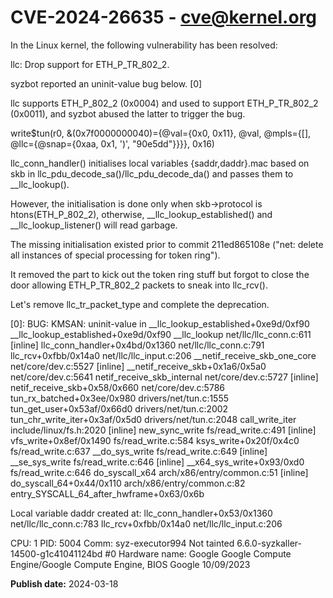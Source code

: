 # CVE-2024-26635 - cve@kernel.org

In the Linux kernel, the following vulnerability has been resolved:

llc: Drop support for ETH_P_TR_802_2.

syzbot reported an uninit-value bug below. [0]

llc supports ETH_P_802_2 (0x0004) and used to support ETH_P_TR_802_2
(0x0011), and syzbot abused the latter to trigger the bug.

  write$tun(r0, &(0x7f0000000040)={@val={0x0, 0x11}, @val, @mpls={[], @llc={@snap={0xaa, 0x1, ')', "90e5dd"}}}}, 0x16)

llc_conn_handler() initialises local variables {saddr,daddr}.mac
based on skb in llc_pdu_decode_sa()/llc_pdu_decode_da() and passes
them to __llc_lookup().

However, the initialisation is done only when skb->protocol is
htons(ETH_P_802_2), otherwise, __llc_lookup_established() and
__llc_lookup_listener() will read garbage.

The missing initialisation existed prior to commit 211ed865108e
("net: delete all instances of special processing for token ring").

It removed the part to kick out the token ring stuff but forgot to
close the door allowing ETH_P_TR_802_2 packets to sneak into llc_rcv().

Let's remove llc_tr_packet_type and complete the deprecation.

[0]:
BUG: KMSAN: uninit-value in __llc_lookup_established+0xe9d/0xf90
 __llc_lookup_established+0xe9d/0xf90
 __llc_lookup net/llc/llc_conn.c:611 [inline]
 llc_conn_handler+0x4bd/0x1360 net/llc/llc_conn.c:791
 llc_rcv+0xfbb/0x14a0 net/llc/llc_input.c:206
 __netif_receive_skb_one_core net/core/dev.c:5527 [inline]
 __netif_receive_skb+0x1a6/0x5a0 net/core/dev.c:5641
 netif_receive_skb_internal net/core/dev.c:5727 [inline]
 netif_receive_skb+0x58/0x660 net/core/dev.c:5786
 tun_rx_batched+0x3ee/0x980 drivers/net/tun.c:1555
 tun_get_user+0x53af/0x66d0 drivers/net/tun.c:2002
 tun_chr_write_iter+0x3af/0x5d0 drivers/net/tun.c:2048
 call_write_iter include/linux/fs.h:2020 [inline]
 new_sync_write fs/read_write.c:491 [inline]
 vfs_write+0x8ef/0x1490 fs/read_write.c:584
 ksys_write+0x20f/0x4c0 fs/read_write.c:637
 __do_sys_write fs/read_write.c:649 [inline]
 __se_sys_write fs/read_write.c:646 [inline]
 __x64_sys_write+0x93/0xd0 fs/read_write.c:646
 do_syscall_x64 arch/x86/entry/common.c:51 [inline]
 do_syscall_64+0x44/0x110 arch/x86/entry/common.c:82
 entry_SYSCALL_64_after_hwframe+0x63/0x6b

Local variable daddr created at:
 llc_conn_handler+0x53/0x1360 net/llc/llc_conn.c:783
 llc_rcv+0xfbb/0x14a0 net/llc/llc_input.c:206

CPU: 1 PID: 5004 Comm: syz-executor994 Not tainted 6.6.0-syzkaller-14500-g1c41041124bd #0
Hardware name: Google Google Compute Engine/Google Compute Engine, BIOS Google 10/09/2023

**Publish date:** 2024-03-18
